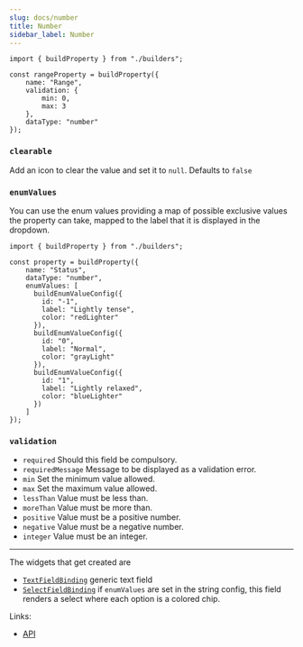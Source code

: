 ```yaml
---
slug: docs/number
title: Number
sidebar_label: Number
---
```


```tsx
import { buildProperty } from "./builders";

const rangeProperty = buildProperty({
    name: "Range",
    validation: {
        min: 0,
        max: 3
    },
    dataType: "number"
});
```

### `clearable`
Add an icon to clear the value and set it to `null`. Defaults to `false`


### `enumValues`
You can use the enum values providing a map of possible
  exclusive values the property can take, mapped to the label that it is
  displayed in the dropdown.


```tsx
import { buildProperty } from "./builders";

const property = buildProperty({
    name: "Status",
    dataType: "number",
    enumValues: [
      buildEnumValueConfig({
        id: "-1",
        label: "Lightly tense",
        color: "redLighter"
      }),
      buildEnumValueConfig({
        id: "0",
        label: "Normal",
        color: "grayLight"
      }),
      buildEnumValueConfig({
        id: "1",
        label: "Lightly relaxed",
        color: "blueLighter"
      })
    ]
});
```

### `validation`

* `required` Should this field be compulsory.
* `requiredMessage` Message to be displayed as a validation error.
* `min` Set the minimum value allowed.
* `max` Set the maximum value allowed.
* `lessThan` Value must be less than.
* `moreThan` Value must be more than.
* `positive` Value must be a positive number.
* `negative` Value must be a negative number.
* `integer` Value must be an integer.


---

The widgets that get created are
- [`TextFieldBinding`](../../api/functions/TextFieldBinding) generic text field
- [`SelectFieldBinding`](../../api/functions/SelectFieldBinding) if `enumValues` are set in the string config, this field renders a select
  where each option is a colored chip.

Links:
- [API](../../api/interfaces/NumberProperty)
